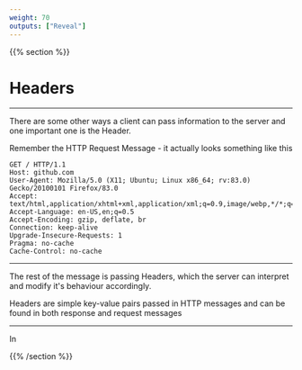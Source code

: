 ```yaml
---
weight: 70
outputs: ["Reveal"]
---
```


{{% section %}}

# Headers

---

There are some other ways a client can pass information to the server and one important one is the Header.

Remember the HTTP Request Message - it actually looks something like this

```https
GET / HTTP/1.1
Host: github.com
User-Agent: Mozilla/5.0 (X11; Ubuntu; Linux x86_64; rv:83.0) Gecko/20100101 Firefox/83.0
Accept: text/html,application/xhtml+xml,application/xml;q=0.9,image/webp,*/*;q=0.8
Accept-Language: en-US,en;q=0.5
Accept-Encoding: gzip, deflate, br
Connection: keep-alive
Upgrade-Insecure-Requests: 1
Pragma: no-cache
Cache-Control: no-cache
```

---

The rest of the message is passing Headers, which the server can interpret and modify it's behaviour accordingly.

Headers are simple key-value pairs passed in HTTP messages and can be found in both response and request messages

---

In 

{{% /section %}}